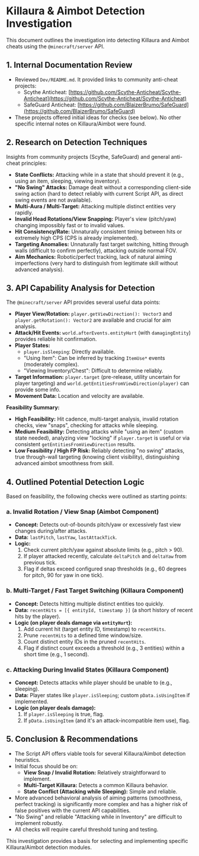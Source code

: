 # Killaura & Aimbot Detection Investigation

This document outlines the investigation into detecting Killaura and Aimbot cheats using the `@minecraft/server` API.

## 1. Internal Documentation Review

*   Reviewed `Dev/README.md`. It provided links to community anti-cheat projects:
    *   Scythe Anticheat: [https://github.com/Scythe-Anticheat/Scythe-Anticheat](https://github.com/Scythe-Anticheat/Scythe-Anticheat)
    *   SafeGuard Anticheat: [https://github.com/BlaizerBrumo/SafeGuard](https://github.com/BlaizerBrumo/SafeGuard)
*   These projects offered initial ideas for checks (see below). No other specific internal notes on Killaura/Aimbot were found.

## 2. Research on Detection Techniques

Insights from community projects (Scythe, SafeGuard) and general anti-cheat principles:

*   **State Conflicts:** Attacking while in a state that should prevent it (e.g., using an item, sleeping, viewing inventory).
*   **"No Swing" Attacks:** Damage dealt without a corresponding client-side swing action (hard to detect reliably with current Script API, as direct swing events are not available).
*   **Multi-Aura / Multi-Target:** Attacking multiple distinct entities very rapidly.
*   **Invalid Head Rotations/View Snapping:** Player's view (pitch/yaw) changing impossibly fast or to invalid values.
*   **Hit Consistency/Rate:** Unnaturally consistent timing between hits or extremely high CPS (CPS is already implemented).
*   **Targeting Anomalies:** Unnaturally fast target switching, hitting through walls (difficult to confirm perfectly), attacking outside normal FOV.
*   **Aim Mechanics:** Robotic/perfect tracking, lack of natural aiming imperfections (very hard to distinguish from legitimate skill without advanced analysis).

## 3. API Capability Analysis for Detection

The `@minecraft/server` API provides several useful data points:

*   **Player View/Rotation:** `player.getViewDirection(): Vector3` and `player.getRotation(): Vector2` are available and crucial for aim analysis.
*   **Attack/Hit Events:** `world.afterEvents.entityHurt` (with `damagingEntity`) provides reliable hit confirmation.
*   **Player States:**
    *   `player.isSleeping`: Directly available.
    *   "Using Item": Can be inferred by tracking `ItemUse*` events (moderately complex).
    *   "Viewing Inventory/Chest": Difficult to determine reliably.
*   **Target Information:** `player.target` (pre-release, utility uncertain for player targeting) and `world.getEntitiesFromViewDirection(player)` can provide some info.
*   **Movement Data:** Location and velocity are available.

**Feasibility Summary:**
*   **High Feasibility:** Hit cadence, multi-target analysis, invalid rotation checks, view "snaps", checking for attacks while sleeping.
*   **Medium Feasibility:** Detecting attacks while "using an item" (custom state needed), analyzing view "locking" if `player.target` is useful or via consistent `getEntitiesFromViewDirection` results.
*   **Low Feasibility / High FP Risk:** Reliably detecting "no swing" attacks, true through-wall targeting (knowing client visibility), distinguishing advanced aimbot smoothness from skill.

## 4. Outlined Potential Detection Logic

Based on feasibility, the following checks were outlined as starting points:

### a. Invalid Rotation / View Snap (Aimbot Component)
*   **Concept:** Detects out-of-bounds pitch/yaw or excessively fast view changes during/after attacks.
*   **Data:** `lastPitch`, `lastYaw`, `lastAttackTick`.
*   **Logic:**
    1.  Check current pitch/yaw against absolute limits (e.g., pitch > 90).
    2.  If player attacked recently, calculate `deltaPitch` and `deltaYaw` from previous tick.
    3.  Flag if deltas exceed configured snap thresholds (e.g., 60 degrees for pitch, 90 for yaw in one tick).

### b. Multi-Target / Fast Target Switching (Killaura Component)
*   **Concept:** Detects hitting multiple distinct entities too quickly.
*   **Data:** `recentHits = [{ entityId, timestamp }]` (a short history of recent hits by the player).
*   **Logic (on player deals damage via `entityHurt`):**
    1.  Add current hit (target entity ID, timestamp) to `recentHits`.
    2.  Prune `recentHits` to a defined time window/size.
    3.  Count distinct entity IDs in the pruned `recentHits`.
    4.  Flag if distinct count exceeds a threshold (e.g., 3 entities) within a short time (e.g., 1 second).

### c. Attacking During Invalid States (Killaura Component)
*   **Concept:** Detects attacks while player should be unable to (e.g., sleeping).
*   **Data:** Player states like `player.isSleeping`; custom `pData.isUsingItem` if implemented.
*   **Logic (on player deals damage):**
    1.  If `player.isSleeping` is true, flag.
    2.  If `pData.isUsingItem` (and it's an attack-incompatible item use), flag.

## 5. Conclusion & Recommendations

*   The Script API offers viable tools for several Killaura/Aimbot detection heuristics.
*   Initial focus should be on:
    *   **View Snap / Invalid Rotation:** Relatively straightforward to implement.
    *   **Multi-Target Killaura:** Detects a common Killaura behavior.
    *   **State Conflict (Attacking while Sleeping):** Simple and reliable.
*   More advanced behavioral analysis of aiming patterns (smoothness, perfect tracking) is significantly more complex and has a higher risk of false positives with the current API capabilities.
*   "No Swing" and reliable "Attacking while in Inventory" are difficult to implement robustly.
*   All checks will require careful threshold tuning and testing.

This investigation provides a basis for selecting and implementing specific Killaura/Aimbot detection modules.
